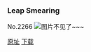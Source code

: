 ### Leap Smearing
No.2266
![图片不见了~~~](https://imgs.xkcd.com/comics/leap_smearing.png)

[原址](https://xkcd.com//2266) [下载](https://imgs.xkcd.com/comics/leap_smearing.png)

